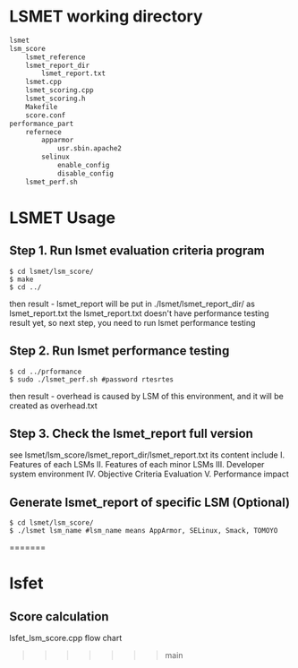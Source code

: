 # LSMET working directory
```bash
lsmet
lsm_score
    lsmet_reference
    lsmet_report_dir
        lsmet_report.txt 
    lsmet.cpp
    lsmet_scoring.cpp
    lsmet_scoring.h
    Makefile
    score.conf 
performance_part
    refernece
        apparmor
            usr.sbin.apache2
        selinux
            enable_config
            disable_config
    lsmet_perf.sh
```
# LSMET Usage
## Step 1. Run lsmet evaluation criteria program
```bash=
$ cd lsmet/lsm_score/
$ make
$ cd ../
```
then result - lsmet_report will be put in ./lsmet/lsmet_report_dir/ as lsmet_report.txt
the lsmet_report.txt doesn't have performance testing result yet, so next step, you need to run lsmet performance testing
## Step 2. Run lsmet performance testing
```bash=
$ cd ../prformance
$ sudo ./lsmet_perf.sh #password rtesrtes
```
then result - overhead is caused by LSM of this environment, and it will be created as overhead.txt
## Step 3. Check the lsmet_report full version
see lsmet/lsm_score/lsmet_report_dir/lsmet_report.txt
its content include
I. Features of each LSMs
II. Features of each minor LSMs
III. Developer system environment
IV. Objective Criteria Evaluation
V. Performance impact

## Generate lsmet_report of specific LSM (Optional)
```bash=
$ cd lsmet/lsm_score/
$ ./lsmet lsm_name #lsm_name means AppArmor, SELinux, Smack, TOMOYO
```

=======
# lsfet
## Score calculation
lsfet_lsm_score.cpp flow chart
>>>>>>> main
